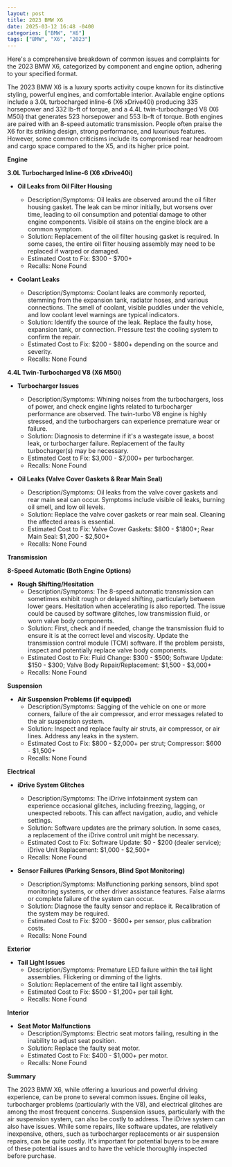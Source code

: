 ```yaml
---
layout: post
title: 2023 BMW X6
date: 2025-03-12 16:48 -0400
categories: ["BMW", "X6"]
tags: ["BMW", "X6", "2023"]
---
```

Here's a comprehensive breakdown of common issues and complaints for the 2023 BMW X6, categorized by component and engine option, adhering to your specified format.

The 2023 BMW X6 is a luxury sports activity coupe known for its distinctive styling, powerful engines, and comfortable interior. Available engine options include a 3.0L turbocharged inline-6 (X6 xDrive40i) producing 335 horsepower and 332 lb-ft of torque, and a 4.4L twin-turbocharged V8 (X6 M50i) that generates 523 horsepower and 553 lb-ft of torque. Both engines are paired with an 8-speed automatic transmission. People often praise the X6 for its striking design, strong performance, and luxurious features. However, some common criticisms include its compromised rear headroom and cargo space compared to the X5, and its higher price point.

**Engine**

**3.0L Turbocharged Inline-6 (X6 xDrive40i)**

*   **Oil Leaks from Oil Filter Housing**
    *   Description/Symptoms: Oil leaks are observed around the oil filter housing gasket. The leak can be minor initially, but worsens over time, leading to oil consumption and potential damage to other engine components. Visible oil stains on the engine block are a common symptom.
    *   Solution: Replacement of the oil filter housing gasket is required. In some cases, the entire oil filter housing assembly may need to be replaced if warped or damaged.
    *   Estimated Cost to Fix: $300 - $700+
    *   Recalls: None Found

*   **Coolant Leaks**
    *   Description/Symptoms: Coolant leaks are commonly reported, stemming from the expansion tank, radiator hoses, and various connections. The smell of coolant, visible puddles under the vehicle, and low coolant level warnings are typical indicators.
    *   Solution: Identify the source of the leak. Replace the faulty hose, expansion tank, or connection. Pressure test the cooling system to confirm the repair.
    *   Estimated Cost to Fix: $200 - $800+ depending on the source and severity.
    *   Recalls: None Found

**4.4L Twin-Turbocharged V8 (X6 M50i)**

*   **Turbocharger Issues**
    *   Description/Symptoms: Whining noises from the turbochargers, loss of power, and check engine lights related to turbocharger performance are observed. The twin-turbo V8 engine is highly stressed, and the turbochargers can experience premature wear or failure.
    *   Solution: Diagnosis to determine if it's a wastegate issue, a boost leak, or turbocharger failure. Replacement of the faulty turbocharger(s) may be necessary.
    *   Estimated Cost to Fix: $3,000 - $7,000+ per turbocharger.
    *   Recalls: None Found

*   **Oil Leaks (Valve Cover Gaskets & Rear Main Seal)**
    *   Description/Symptoms: Oil leaks from the valve cover gaskets and rear main seal can occur. Symptoms include visible oil leaks, burning oil smell, and low oil levels.
    *   Solution: Replace the valve cover gaskets or rear main seal. Cleaning the affected areas is essential.
    *   Estimated Cost to Fix: Valve Cover Gaskets: $800 - $1800+; Rear Main Seal: $1,200 - $2,500+
    *   Recalls: None Found

**Transmission**

**8-Speed Automatic (Both Engine Options)**

*   **Rough Shifting/Hesitation**
    *   Description/Symptoms: The 8-speed automatic transmission can sometimes exhibit rough or delayed shifting, particularly between lower gears. Hesitation when accelerating is also reported. The issue could be caused by software glitches, low transmission fluid, or worn valve body components.
    *   Solution: First, check and if needed, change the transmission fluid to ensure it is at the correct level and viscosity. Update the transmission control module (TCM) software. If the problem persists, inspect and potentially replace valve body components.
    *   Estimated Cost to Fix: Fluid Change: $300 - $500; Software Update: $150 - $300; Valve Body Repair/Replacement: $1,500 - $3,000+
    *   Recalls: None Found

**Suspension**

*   **Air Suspension Problems (if equipped)**
    *   Description/Symptoms: Sagging of the vehicle on one or more corners, failure of the air compressor, and error messages related to the air suspension system.
    *   Solution: Inspect and replace faulty air struts, air compressor, or air lines. Address any leaks in the system.
    *   Estimated Cost to Fix: $800 - $2,000+ per strut; Compressor: $600 - $1,500+
    *   Recalls: None Found

**Electrical**

*   **iDrive System Glitches**
    *   Description/Symptoms: The iDrive infotainment system can experience occasional glitches, including freezing, lagging, or unexpected reboots. This can affect navigation, audio, and vehicle settings.
    *   Solution: Software updates are the primary solution. In some cases, a replacement of the iDrive control unit might be necessary.
    *   Estimated Cost to Fix: Software Update: $0 - $200 (dealer service); iDrive Unit Replacement: $1,000 - $2,500+
    *   Recalls: None Found

*   **Sensor Failures (Parking Sensors, Blind Spot Monitoring)**
    *   Description/Symptoms: Malfunctioning parking sensors, blind spot monitoring systems, or other driver assistance features. False alarms or complete failure of the system can occur.
    *   Solution: Diagnose the faulty sensor and replace it. Recalibration of the system may be required.
    *   Estimated Cost to Fix: $200 - $600+ per sensor, plus calibration costs.
    *   Recalls: None Found

**Exterior**

*   **Tail Light Issues**
    *   Description/Symptoms: Premature LED failure within the tail light assemblies. Flickering or dimming of the lights.
    *   Solution: Replacement of the entire tail light assembly.
    *   Estimated Cost to Fix: $500 - $1,200+ per tail light.
    *   Recalls: None Found

**Interior**

*   **Seat Motor Malfunctions**
    *   Description/Symptoms: Electric seat motors failing, resulting in the inability to adjust seat position.
    *   Solution: Replace the faulty seat motor.
    *   Estimated Cost to Fix: $400 - $1,000+ per motor.
    *   Recalls: None Found

**Summary**

The 2023 BMW X6, while offering a luxurious and powerful driving experience, can be prone to several common issues. Engine oil leaks, turbocharger problems (particularly with the V8), and electrical glitches are among the most frequent concerns. Suspension issues, particularly with the air suspension system, can also be costly to address. The iDrive system can also have issues. While some repairs, like software updates, are relatively inexpensive, others, such as turbocharger replacements or air suspension repairs, can be quite costly. It's important for potential buyers to be aware of these potential issues and to have the vehicle thoroughly inspected before purchase.

